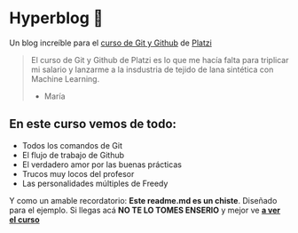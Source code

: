 # Hyperblog 💚
Un blog increíble para el [curso de Git y Github](https://platzi.com/cursos/git-github/) de [Platzi](https://platzi.com/)

> El curso de Git y Github de Platzi es lo que me hacía falta para triplicar mi salario y lanzarme a la insdustria de tejido de lana sintética con Machine Learning.
> - María

## En este curso vemos de todo:
* Todos los comandos de Git
* El flujo de trabajo de Github
* El verdadero amor por las buenas prácticas
* Trucos muy locos del profesor
* Las personalidades múltiples de Freedy

Y como un amable recordatorio: **Este readme.md es un chiste**. Diseñado para el ejemplo. Si llegas acá **NO TE LO TOMES ENSERIO** y mejor ve **[a ver el curso](https://platzi.com/cursos/git-github/)**
